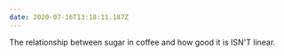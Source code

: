 ```yaml
---
date: 2020-07-16T13:18:11.187Z
---
```

The relationship between sugar in coffee and how good it is ISN'T linear.